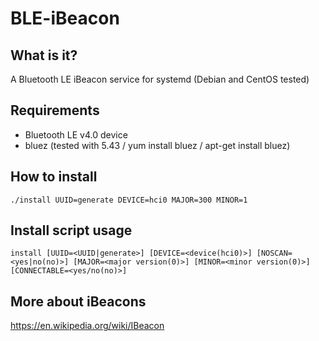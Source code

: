 # BLE-iBeacon

## What is it?

A Bluetooth LE iBeacon service for systemd (Debian and CentOS tested)

## Requirements

- Bluetooth LE v4.0 device
- bluez (tested with 5.43 / yum install bluez / apt-get install bluez)

## How to install

```./install UUID=generate DEVICE=hci0 MAJOR=300 MINOR=1```

## Install script usage

``install [UUID=<UUID|generate>] [DEVICE=<device(hci0)>] [NOSCAN=<yes|no(no)>] [MAJOR=<major version(0)>] [MINOR=<minor version(0)>] [CONNECTABLE=<yes/no(no)>]``

## More about iBeacons

https://en.wikipedia.org/wiki/IBeacon

